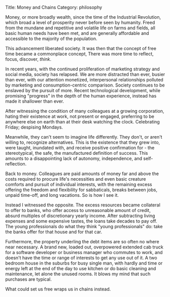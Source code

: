 Title: Money and Chains
Category: philosophy

Money, or more broadly wealth, since the time of the Industrial Revolution, which broad a level of prosperity never before seen by humanity. Freed from the mundane and repetitive and volatile life on farms and fields, all basic human needs have been met, and are generally affordable and accessible to the majority of the population.

This advancement liberated society. It was then that the concept of free time became a commonplace concept, There was more time to reflect, focus, discover, _think_. 

In recent years, with the continued proliferation of marketing strategy and social media, society has relapsed. We are more distracted than ever, busier than ever, with our attention monetized, interpersonal relationships polluted by marketing and consumption-centric comparison. Society continues to be enslaved by the pursuit of more. Recent technological development, while promising "progress" in the depth of the human experience, instead has made it shallower than ever. 

After witnessing the condition of many colleagues at a growing corporation, hating their existence at work, not present or engaged, preferring to be anywhere else on earth than at their desk watching the clock. Celebrating Friday; despising Mondays. 

Meanwhile, they can't seem to imagine life differently. They don't, or aren't willing to, recognize alternatives. This is the existence that they grew into, were taught, inundated with, and receive positive confirmation for - the stereotypical, the safe, the manufactured definition of success. This amounts to a disappointing lack of autonomy, independence, and self-reflection. 

Back to money. Colleagues are paid amounts of money far and above the costs required to procure life's necessities and even basic creature comforts and pursuit of individual interests, with the remaining excess offering the freedom and flexibility for sabbaticals, breaks between jobs, unpaid time-off, and long vacations. So is how I see it. 

Instead I witnessed the opposite. The excess resources became collateral to offer to banks, who offer access to unreasonable amount of credit, absurd multiples of discretionary yearly income. After subtracting living expenses and some expensive tastes, the loans take decades to pay off. The young professionals do what they think "young professionals" do: take the banks offer for that house and for that car. 

Furthermore, the property underling the debt items are so often no where near necessary. A brand new, loaded out, overpowered extended cab truck for a software developer or business manager who commutes to work, and doesn't have the time or range of interests to get any use out of it. A two bedroom house in the suburbs for busy single man, with hardly and time or energy left at the end of the day to use kitchen or do basic cleaning and maintenance, let alone the unused rooms. It blows my mind that such purchases are typical.

What could set us free wraps us in chains instead. 


